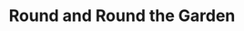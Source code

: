 ---
layout: productions
title: Round and Round the Garden
year: 1987
featured_image: 
category:
Theatre: Players by the Sea
cast:
  Tom: Michael Lipp
crew:
external_links:
---